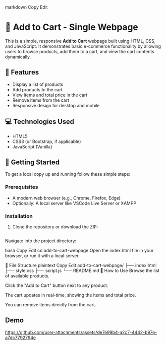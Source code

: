markdown
Copy
Edit
# 🛒 Add to Cart - Single Webpage

This is a simple, responsive **Add to Cart** webpage built using HTML, CSS, and JavaScript. It demonstrates basic e-commerce functionality by allowing users to browse products, add them to a cart, and view the cart contents dynamically.

## 📌 Features

- Display a list of products
- Add products to the cart
- View items and total price in the cart
- Remove items from the cart
- Responsive design for desktop and mobile

## 💻 Technologies Used

- HTML5
- CSS3 (or Bootstrap, if applicable)
- JavaScript (Vanilla)

## 🚀 Getting Started

To get a local copy up and running follow these simple steps:

### Prerequisites

- A modern web browser (e.g., Chrome, Firefox, Edge)
- Optionally: A local server like VSCode Live Server or XAMPP

### Installation

1. Clone the repository or download the ZIP:

   ```bash
Navigate into the project directory:

bash
Copy
Edit
cd add-to-cart-webpage
Open the index.html file in your browser, or run it with a local server.

📂 File Structure
plaintext
Copy
Edit
add-to-cart-webpage/
├── index.html
├── style.css
├── script.js
└── README.md
🧪 How to Use
Browse the list of available products.

Click the "Add to Cart" button next to any product.

The cart updates in real-time, showing the items and total price.

You can remove items directly from the cart.

 ## Demo



https://github.com/user-attachments/assets/de7e99b4-a2c7-4442-b97e-a7dc7792794e




